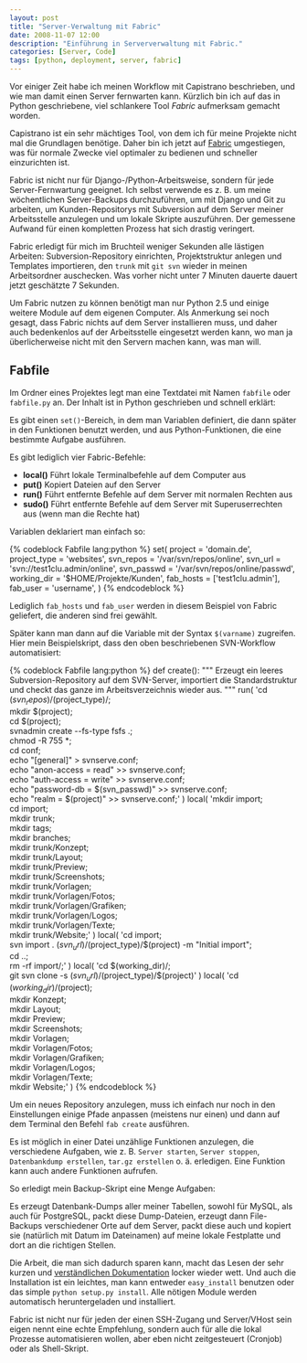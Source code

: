 ```yaml
---
layout: post
title: "Server-Verwaltung mit Fabric"
date: 2008-11-07 12:00
description: "Einführung in Serververwaltung mit Fabric."
categories: [Server, Code]
tags: [python, deployment, server, fabric]
---
```


Vor einiger Zeit habe ich meinen Workflow mit Capistrano beschrieben, und wie man damit einen Server fernwarten kann. Kürzlich bin ich auf das in Python geschriebene, viel schlankere Tool <cite>Fabric</cite> aufmerksam gemacht worden.

Capistrano ist ein sehr mächtiges Tool, von dem ich für meine Projekte nicht mal die Grundlagen benötige. Daher bin ich jetzt auf [Fabric](http://www.nongnu.org/fab/) umgestiegen, was für normale Zwecke viel optimaler zu bedienen und schneller einzurichten ist.

Fabric ist nicht nur für Django-/Python-Arbeitsweise, sondern für jede Server-Fernwartung geeignet. Ich selbst verwende es z. B. um meine wöchentlichen Server-Backups durchzuführen, um mit Django und Git zu arbeiten, um Kunden-Repositorys mit Subversion auf dem Server meiner Arbeitsstelle anzulegen und um lokale Skripte auszuführen.
Der gemessene Aufwand für einen kompletten Prozess hat sich drastig veringert.

Fabric erledigt für mich im Bruchteil weniger Sekunden alle lästigen Arbeiten: Subversion-Repository einrichten, Projektstruktur anlegen und Templates importieren, den `trunk` mit `git svn` wieder in meinen Arbeitsordner auschecken. Was vorher nicht unter 7 Minuten dauerte dauert jetzt geschätzte 7 Sekunden.

Um Fabric nutzen zu können benötigt man nur Python 2.5 und einige weitere Module auf dem eigenen Computer. Als Anmerkung sei noch gesagt, dass Fabric nichts auf dem Server installieren muss, und daher auch bedenkenlos auf der Arbeitsstelle eingesetzt werden kann, wo man ja überlicherweise nicht mit den Servern machen kann, was man will.

## Fabfile

Im Ordner eines Projektes legt man eine Textdatei mit Namen `fabfile` oder `fabfile.py` an. Der Inhalt ist in Python geschrieben und schnell erklärt:

Es gibt einen `set()`-Bereich, in dem man Variablen definiert, die dann später in den Funktionen benutzt werden, und aus Python-Funktionen, die eine bestimmte Aufgabe ausführen.

Es gibt lediglich vier Fabric-Befehle:

* **local()** Führt lokale Terminalbefehle auf dem Computer aus
* **put()** Kopiert Dateien auf den Server
* **run()** Führt entfernte Befehle auf dem Server mit normalen Rechten aus
* **sudo()** Führt entfernte Befehle auf dem Server mit Superuserrechten aus (wenn man die Rechte hat)

Variablen deklariert man einfach so:

{% codeblock Fabfile lang:python %}
set(
    project = 'domain.de',
    project_type = 'websites',
    svn_repos = '/var/svn/repos/online',
    svn_url = 'svn://test1clu.admin/online',
    svn_passwd = '/var/svn/repos/online/passwd',
    working_dir = '$HOME/Projekte/Kunden',
    fab_hosts = ['test1clu.admin'],
    fab_user = 'username',
)
{% endcodeblock %}

Lediglich `fab_hosts` und `fab_user` werden in diesem Beispiel von Fabric geliefert, die anderen sind frei gewählt.

Später kann man dann auf die Variable mit der Syntax `$(varname)` zugreifen. Hier mein Beispielskript, dass den oben beschriebenen SVN-Workflow automatisiert:

{% codeblock Fabfile lang:python %}
def create():
    """
    Erzeugt ein leeres Subversion-Repository auf dem SVN-Server,
    importiert die Standardstruktur und checkt das ganze im Arbeitsverzeichnis
    wieder aus.
    """
    run(
        'cd $(svn_repos)/$(project_type)/; \
          mkdir $(project); \
            cd $(project); \
            svnadmin create --fs-type fsfs .; \
            chmod -R 755 *; \
            cd conf; \
            echo "[general]" > svnserve.conf; \
            echo "anon-access = read" >> svnserve.conf; \
            echo "auth-access = write" >> svnserve.conf; \
            echo "password-db = $(svn_passwd)" >> svnserve.conf; \
            echo "realm = $(project)" >> svnserve.conf;'
      )
      local(
          'mkdir import; \
            cd import; \
            mkdir trunk; \
            mkdir tags; \
            mkdir branches; \
            mkdir trunk/Konzept; \
            mkdir trunk/Layout; \
            mkdir trunk/Preview; \
            mkdir trunk/Screenshots; \
            mkdir trunk/Vorlagen; \
            mkdir trunk/Vorlagen/Fotos; \
            mkdir trunk/Vorlagen/Grafiken; \
            mkdir trunk/Vorlagen/Logos; \
            mkdir trunk/Vorlagen/Texte; \
            mkdir trunk/Website;'
      )
      local(
          'cd import; \
            svn import . $(svn_url)/$(project_type)/$(project) -m "Initial import"; \
            cd ..; \
            rm -rf import/;'
      )
      local(
          'cd $(working_dir)/; \
            git svn clone -s $(svn_url)/$(project_type)/$(project)'
      )
      local(
          'cd $(working_dir)/$(project); \
            mkdir Konzept; \
            mkdir Layout; \
            mkdir Preview; \
            mkdir Screenshots; \
            mkdir Vorlagen; \
            mkdir Vorlagen/Fotos; \
            mkdir Vorlagen/Grafiken; \
            mkdir Vorlagen/Logos; \
            mkdir Vorlagen/Texte; \
            mkdir Website;'
      )
{% endcodeblock %}


Um ein neues Repository anzulegen, muss ich einfach nur noch in den Einstellungen einige Pfade anpassen (meistens nur einen) und dann auf dem Terminal den Befehl `fab create` ausführen.

Es ist möglich in einer Datei unzählige Funktionen anzulegen, die verschiedene Aufgaben, wie z. B. `Server starten`, `Server stoppen`, `Datenbankdump erstellen`, `tar.gz erstellen` o. ä. erledigen. Eine Funktion kann auch andere Funktionen aufrufen.

So erledigt mein Backup-Skript eine Menge Aufgaben:

Es erzeugt Datenbank-Dumps aller meiner Tabellen, sowohl für MySQL, als auch für PostgreSQL, packt diese Dump-Dateien, erzeugt dann File-Backups verschiedener Orte auf dem Server, packt diese auch und kopiert sie (natürlich mit Datum im Dateinamen) auf meine lokale Festplatte und dort an die richtigen Stellen.

Die Arbeit, die man sich dadurch sparen kann, macht das Lesen der sehr kurzen und [verständlichen Dokumentation](http://www.nongnu.org/fab/user_guide.html)  locker wieder wett. Und auch die Installation ist ein leichtes, man kann entweder `easy_install` benutzen oder das simple `python setup.py install`. Alle nötigen Module werden automatisch heruntergeladen und installiert.

Fabric ist nicht nur für jeden der einen SSH-Zugang und Server/VHost sein eigen nennt eine echte Empfehlung, sondern auch für alle die lokal Prozesse automatisieren wollen, aber eben nicht zeitgesteuert (Cronjob) oder als Shell-Skript.
